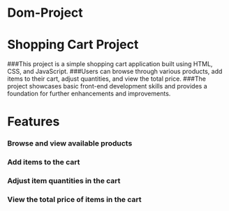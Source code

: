 # Dom-Project
# Shopping Cart Project
###This project is a simple shopping cart application built using HTML, CSS, and JavaScript. 
###Users can browse through various products, add items to their cart, adjust quantities, and view the total price. 
###The project showcases basic front-end development skills and provides a foundation for further enhancements and improvements.

# Features
### Browse and view available products
### Add items to the cart
### Adjust item quantities in the cart
### View the total price of items in the cart
